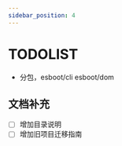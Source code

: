 ```yaml
---
sidebar_position: 4
---
```


# TODOLIST

- 分包，esboot/cli esboot/dom

## 文档补充

- [ ] 增加目录说明
- [ ] 增加旧项目迁移指南
